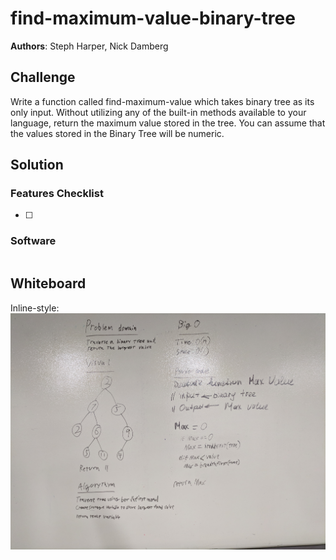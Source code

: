 # find-maximum-value-binary-tree
**Authors**: Steph Harper, Nick Damberg

## Challenge
Write a function called find-maximum-value which takes binary tree as its only input. Without utilizing any of the built-in methods available to your language, return the maximum value stored in the tree. You can assume that the values stored in the Binary Tree will be numeric.

## Solution


### Features Checklist
- [ ] 

### Software
```

```

## Whiteboard
Inline-style: 
![alt text](./../../assets/find-maximum-value-binary-tree.jpg "Whiteboard")